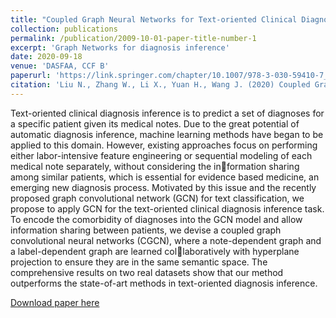 ```yaml
---
title: "Coupled Graph Neural Networks for Text-oriented Clinical Diagnosis Inference"
collection: publications
permalink: /publication/2009-10-01-paper-title-number-1
excerpt: 'Graph Networks for diagnosis inference'
date: 2020-09-18
venue: 'DASFAA, CCF B'
paperurl: 'https://link.springer.com/chapter/10.1007/978-3-030-59410-7_26'
citation: 'Liu N., Zhang W., Li X., Yuan H., Wang J. (2020) Coupled Graph Convolutional Neural Networks for Text-Oriented Clinical Diagnosis Inference. In: Nah Y., Cui B., Lee SW., Yu J.X., Moon YS., Whang S.E. (eds) Database Systems for Advanced Applications. DASFAA 2020. Lecture Notes in Computer Science, vol 12112. Springer, Cham. https://doi.org/10.1007/978-3-030-59410-7_26'
---
```


Text-oriented clinical diagnosis inference is to predict a set of
diagnoses for a specific patient given its medical notes. Due to the great
potential of automatic diagnosis inference, machine learning methods
have began to be applied to this domain. However, existing approaches
focus on performing either labor-intensive feature engineering or sequential modeling of each medical note separately, without considering the information sharing among similar patients, which is essential for evidence based medicine, an emerging new diagnosis process. Motivated by this issue and the recently proposed graph convolutional network (GCN) for
text classification, we propose to apply GCN for the text-oriented clinical diagnosis inference task. To encode the comorbidity of diagnoses
into the GCN model and allow information sharing between patients, we
devise a coupled graph convolutional neural networks (CGCN), where
a note-dependent graph and a label-dependent graph are learned collaboratively with hyperplane projection to ensure they are in the same
semantic space. The comprehensive results on two real datasets show
that our method outperforms the state-of-art methods in text-oriented
diagnosis inference.


[Download paper here](https://link.springer.com/chapter/10.1007/978-3-030-59410-7_26)

